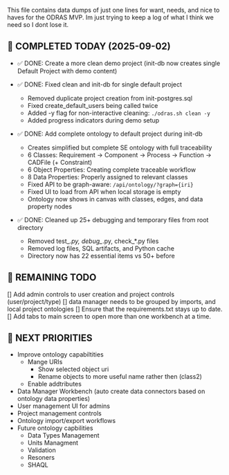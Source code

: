 This file contains data dumps of just one lines for want, needs, and nice to haves for the ODRAS MVP. Im just trying to keep a log of what I think we need so I dont lose it.

## 🎯 COMPLETED TODAY (2025-09-02)

- ✅ DONE: Create a more clean demo project (init-db now creates single Default Project with demo content)

- ✅ DONE: Fixed clean and init-db for single default project 
  - Removed duplicate project creation from init-postgres.sql
  - Fixed create_default_users being called twice
  - Added -y flag for non-interactive cleaning: `./odras.sh clean -y`
  - Added progress indicators during demo setup

- ✅ DONE: Add complete ontology to default project during init-db
  - Creates simplified but complete SE ontology with full traceability
  - 6 Classes: Requirement → Component → Process → Function → CADFile (+ Constraint)
  - 6 Object Properties: Creating complete traceable workflow
  - 8 Data Properties: Properly assigned to relevant classes
  - Fixed API to be graph-aware: `/api/ontology/?graph={iri}`
  - Fixed UI to load from API when local storage is empty
  - Ontology now shows in canvas with classes, edges, and data property nodes

- ✅ DONE: Cleaned up 25+ debugging and temporary files from root directory
  - Removed test_*.py, debug_*.py, check_*.py files  
  - Removed log files, SQL artifacts, and Python cache
  - Directory now has 22 essential items vs 50+ before

## 🎯 REMAINING TODO

[] Add admin controls to user creation and project controls (user/project/type)
[] data manager needs to be grouped by imports, and local project ontologies
[] Ensure that the requirements.txt stays up to date.
[] Add tabs to main screen to open more than one workbench at a time. 

## 🎯 NEXT PRIORITIES

- Improve ontology capabiltities
    - Mange URIs
        - Show selected object uri
        - Rename objects to more useful name rather then (class2)
    - Enable addtributes
- Data Manager Workbench (auto create data connectors based on ontology data properties)
- User management UI for admins
- Project management controls
- Ontology import/export workflows
- Future ontology capbilities
    - Data Types Management
    - Units Managment
    - Validation
    - Resoners
    - SHAQL